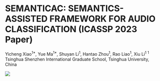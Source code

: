 # SEMANTICAC: SEMANTICS-ASSISTED FRAMEWORK FOR AUDIO CLASSIFICATION (ICASSP 2023 Paper)
Yicheng Xiao<sup>1*</sup>, Yue Ma<sup>1*</sup>, Shuyan Li<sup>1</sup>, Hantao Zhou<sup>1</sup>, Rao Liao<sup>1</sup>, Xiu Li<sup>1</sup>
<sup>1</sup> Tsinghua Shenzhen International Graduate School, Tsinghua University, China

<a href='https://arxiv.org/abs/2302.05940'><img src='https://img.shields.io/badge/ArXiv-2302.05940-red'></a> 
